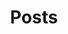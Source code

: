 ---
title: Posts
summary: Here are some of my blog posts. Enjoy!
description: Explore some of my recent posts.
---